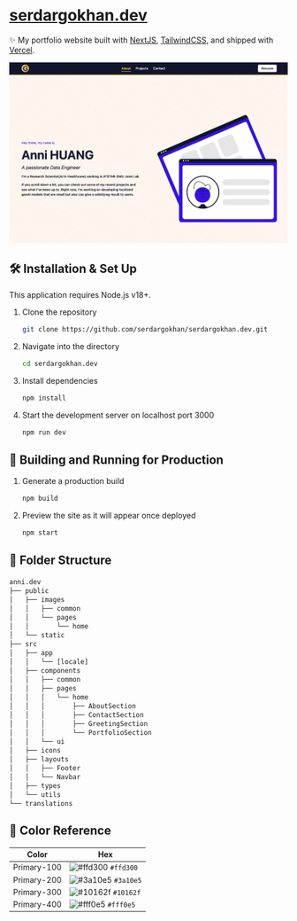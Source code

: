<h1>
  <a href="https://serdargokhan.dev" target="_blank">serdargokhan.dev</a>
</h1>

<p>
✨ My portfolio website built with <a href="https://nextjs.org" target="_blank">NextJS</a>, <a href="https://tailwindcss.com" target="_blank">TailwindCSS</a>, and shipped with <a href="https://vercel.com" target="_blank">Vercel</a>.
</p>

![Image 1](./src/app/opengraph-image.jpg)

## 🛠 Installation & Set Up

This application requires Node.js v18+.

1. Clone the repository

    ```sh
    git clone https://github.com/serdargokhan/serdargokhan.dev.git
    ```

2. Navigate into the directory

    ```sh
    cd serdargokhan.dev
    ```

3. Install dependencies

    ```sh
    npm install
    ```

4. Start the development server on localhost port 3000

    ```sh
    npm run dev
    ```

## 🚀 Building and Running for Production

1. Generate a production build

    ```sh
    npm build
    ```

2. Preview the site as it will appear once deployed

    ```sh
    npm start
    ```

## 📁 Folder Structure

```
anni.dev
├── public
│   ├── images
│   │   ├── common
│   │   └── pages
│   │       └── home
│   └── static
├── src
│   ├── app
│   │   └── [locale]
│   ├── components
│   │   ├── common
│   │   ├── pages
│   │   │   └── home
│   │   │       ├── AboutSection
│   │   │       ├── ContactSection
│   │   │       ├── GreetingSection
│   │   │       └── PortfolioSection
│   │   └── ui
│   ├── icons
│   ├── layouts
│   │   ├── Footer
│   │   └── Navbar
│   ├── types
│   └── utils
└── translations
```

## 🎨 Color Reference

| Color       | Hex                                                                |
| ----------- | ------------------------------------------------------------------ |
| Primary-100 | ![#ffd300](https://via.placeholder.com/10/ffd300?text=+) `#ffd300` |
| Primary-200 | ![#3a10e5](https://via.placeholder.com/10/3a10e5?text=+) `#3a10e5` |
| Primary-300 | ![#10162f](https://via.placeholder.com/10/10162f?text=+) `#10162f` |
| Primary-400 | ![#fff0e5](https://via.placeholder.com/10/fff0e5?text=+) `#fff0e5` |
